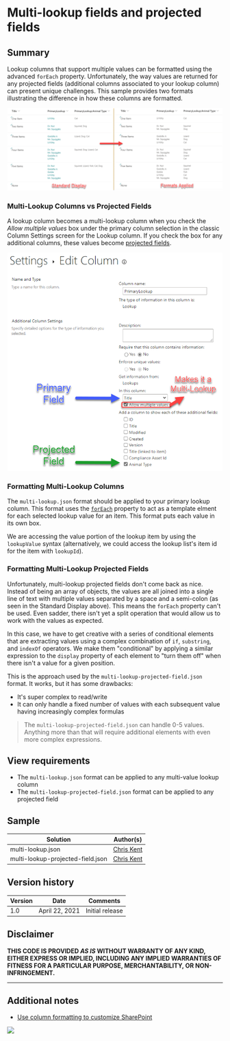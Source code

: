 # Multi-lookup fields and projected fields

## Summary
Lookup columns that support multiple values can be formatted using the advanced `forEach` property. Unfortunately, the way values are returned for any projected fields (additional columns associated to your lookup column) can present unique challenges. This sample provides two formats illustrating the difference in how these columns are formatted.

![screenshot of the sample](./assets/screenshot.png)

### Multi-Lookup Columns vs Projected Fields

A lookup column becomes a multi-lookup column when you check the _Allow multiple values_ box under the primary column selection in the classic Column Settings screen for the Lookup column. If you check the box for any additional columns, these values become [projected fields](https://docs.microsoft.com/en-us/sharepoint/dev/schema/projectedfields-element-view).

![List Settings for Lookup Field](./assets/ListSettings-Multi-Lookup.png)

### Formatting Multi-Lookup Columns

The `multi-lookup.json` format should be applied to your primary lookup column. This format uses the [`forEach`](https://docs.microsoft.com/sharepoint/dev/declarative-customization/column-formatting?#foreach) property to act as a template elment for each selected lookup value for an item. This format puts each value in its own box.

We are accessing the value portion of the lookup item by using the `lookupValue` syntax (alternatively, we could access the lookup list's item id for the item with `lookupId`).

### Formatting Multi-Lookup Projected Fields

Unfortunately, multi-lookup projected fields don't come back as nice. Instead of being an array of objects, the values are all joined into a single line of text with multiple values separated by a space and a semi-colon (as seen in the Standard Display above). This means the `forEach` property can't be used. Even sadder, there isn't yet a split operation that would allow us to work with the values as expected.

In this case, we have to get creative with a series of conditional elements that are extracting values using a complex combination of `if`, `substring`, and `indexOf` operators. We make them "conditional" by applying a similar expression to the `display` property of each element to "turn them off" when there isn't a value for a given position.

This is the approach used by the `multi-lookup-projected-field.json` format. It works, but it has some drawbacks:

- It's super complex to read/write
- It can only handle a fixed number of values with each subsequent value having increasingly complex formulas

> The `multi-lookup-projected-field.json` can handle 0-5 values. Anything more than that will require additional elements with even more complex expressions.

## View requirements
- The `multi-lookup.json` format can be applied to any multi-value lookup column
- The `multi-lookup-projected-field.json` format can be applied to any projected field

## Sample

Solution|Author(s)
--------|---------
multi-lookup.json | [Chris Kent](https://twitter.com/thechriskent)
multi-lookup-projected-field.json | [Chris Kent](https://twitter.com/thechriskent)

## Version history

Version|Date|Comments
-------|----|--------
1.0|April 22, 2021|Initial release

## Disclaimer
**THIS CODE IS PROVIDED *AS IS* WITHOUT WARRANTY OF ANY KIND, EITHER EXPRESS OR IMPLIED, INCLUDING ANY IMPLIED WARRANTIES OF FITNESS FOR A PARTICULAR PURPOSE, MERCHANTABILITY, OR NON-INFRINGEMENT.**

---

## Additional notes

- [Use column formatting to customize SharePoint](https://docs.microsoft.com/en-us/sharepoint/dev/declarative-customization/column-formatting#me)


<img src="https://pnptelemetry.azurewebsites.net/sp-dev-list-formatting/column-samples/multi-lookup-projected-field" />